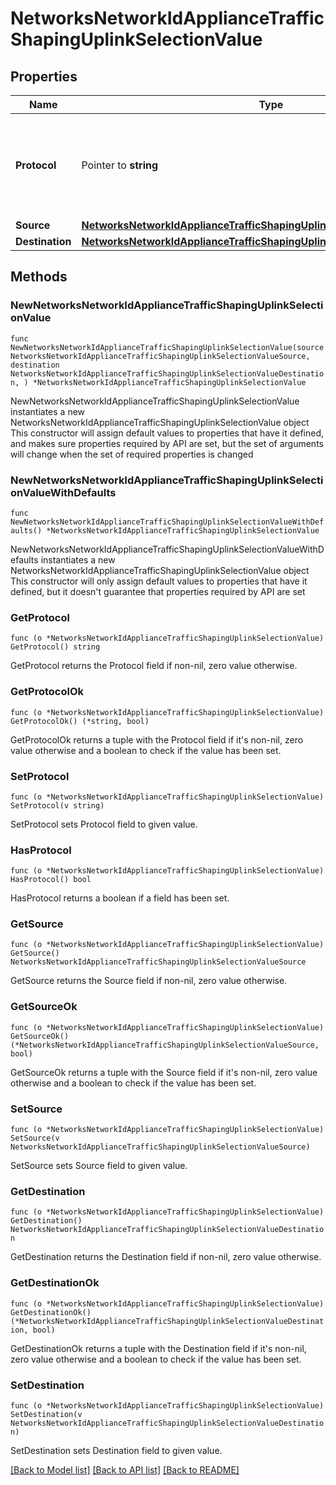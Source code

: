 # NetworksNetworkIdApplianceTrafficShapingUplinkSelectionValue

## Properties

Name | Type | Description | Notes
------------ | ------------- | ------------- | -------------
**Protocol** | Pointer to **string** | Protocol of this custom type traffic filter. Must be one of: &#39;tcp&#39;, &#39;udp&#39;, &#39;icmp6&#39; or &#39;any&#39; | [optional] 
**Source** | [**NetworksNetworkIdApplianceTrafficShapingUplinkSelectionValueSource**](NetworksNetworkIdApplianceTrafficShapingUplinkSelectionValueSource.md) |  | 
**Destination** | [**NetworksNetworkIdApplianceTrafficShapingUplinkSelectionValueDestination**](NetworksNetworkIdApplianceTrafficShapingUplinkSelectionValueDestination.md) |  | 

## Methods

### NewNetworksNetworkIdApplianceTrafficShapingUplinkSelectionValue

`func NewNetworksNetworkIdApplianceTrafficShapingUplinkSelectionValue(source NetworksNetworkIdApplianceTrafficShapingUplinkSelectionValueSource, destination NetworksNetworkIdApplianceTrafficShapingUplinkSelectionValueDestination, ) *NetworksNetworkIdApplianceTrafficShapingUplinkSelectionValue`

NewNetworksNetworkIdApplianceTrafficShapingUplinkSelectionValue instantiates a new NetworksNetworkIdApplianceTrafficShapingUplinkSelectionValue object
This constructor will assign default values to properties that have it defined,
and makes sure properties required by API are set, but the set of arguments
will change when the set of required properties is changed

### NewNetworksNetworkIdApplianceTrafficShapingUplinkSelectionValueWithDefaults

`func NewNetworksNetworkIdApplianceTrafficShapingUplinkSelectionValueWithDefaults() *NetworksNetworkIdApplianceTrafficShapingUplinkSelectionValue`

NewNetworksNetworkIdApplianceTrafficShapingUplinkSelectionValueWithDefaults instantiates a new NetworksNetworkIdApplianceTrafficShapingUplinkSelectionValue object
This constructor will only assign default values to properties that have it defined,
but it doesn't guarantee that properties required by API are set

### GetProtocol

`func (o *NetworksNetworkIdApplianceTrafficShapingUplinkSelectionValue) GetProtocol() string`

GetProtocol returns the Protocol field if non-nil, zero value otherwise.

### GetProtocolOk

`func (o *NetworksNetworkIdApplianceTrafficShapingUplinkSelectionValue) GetProtocolOk() (*string, bool)`

GetProtocolOk returns a tuple with the Protocol field if it's non-nil, zero value otherwise
and a boolean to check if the value has been set.

### SetProtocol

`func (o *NetworksNetworkIdApplianceTrafficShapingUplinkSelectionValue) SetProtocol(v string)`

SetProtocol sets Protocol field to given value.

### HasProtocol

`func (o *NetworksNetworkIdApplianceTrafficShapingUplinkSelectionValue) HasProtocol() bool`

HasProtocol returns a boolean if a field has been set.

### GetSource

`func (o *NetworksNetworkIdApplianceTrafficShapingUplinkSelectionValue) GetSource() NetworksNetworkIdApplianceTrafficShapingUplinkSelectionValueSource`

GetSource returns the Source field if non-nil, zero value otherwise.

### GetSourceOk

`func (o *NetworksNetworkIdApplianceTrafficShapingUplinkSelectionValue) GetSourceOk() (*NetworksNetworkIdApplianceTrafficShapingUplinkSelectionValueSource, bool)`

GetSourceOk returns a tuple with the Source field if it's non-nil, zero value otherwise
and a boolean to check if the value has been set.

### SetSource

`func (o *NetworksNetworkIdApplianceTrafficShapingUplinkSelectionValue) SetSource(v NetworksNetworkIdApplianceTrafficShapingUplinkSelectionValueSource)`

SetSource sets Source field to given value.


### GetDestination

`func (o *NetworksNetworkIdApplianceTrafficShapingUplinkSelectionValue) GetDestination() NetworksNetworkIdApplianceTrafficShapingUplinkSelectionValueDestination`

GetDestination returns the Destination field if non-nil, zero value otherwise.

### GetDestinationOk

`func (o *NetworksNetworkIdApplianceTrafficShapingUplinkSelectionValue) GetDestinationOk() (*NetworksNetworkIdApplianceTrafficShapingUplinkSelectionValueDestination, bool)`

GetDestinationOk returns a tuple with the Destination field if it's non-nil, zero value otherwise
and a boolean to check if the value has been set.

### SetDestination

`func (o *NetworksNetworkIdApplianceTrafficShapingUplinkSelectionValue) SetDestination(v NetworksNetworkIdApplianceTrafficShapingUplinkSelectionValueDestination)`

SetDestination sets Destination field to given value.



[[Back to Model list]](../README.md#documentation-for-models) [[Back to API list]](../README.md#documentation-for-api-endpoints) [[Back to README]](../README.md)


